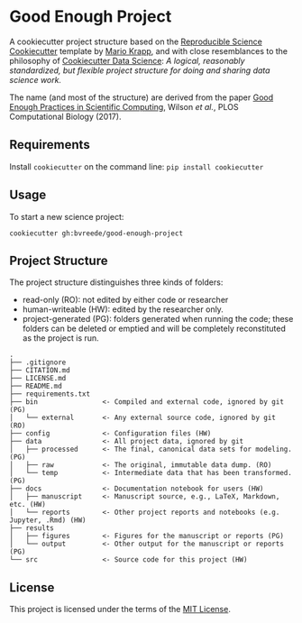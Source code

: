 # Good Enough Project

A cookiecutter project structure based on the [Reproducible Science Cookiecutter](https://github.com/mkrapp/cookiecutter-reproducible-science) template by [Mario Krapp](https://github.com/mkrapp), and with close resemblances to the philosophy of [Cookiecutter Data Science](https://github.com/drivendata/cookiecutter-data-science): *A logical, reasonably standardized, but flexible project structure for doing and sharing data science work.*

The name (and most of the structure) are derived from the paper [Good Enough Practices in Scientific Computing](https://doi.org/10.1371/journal.pcbi.1005510), Wilson _et al._, PLOS Computational Biology (2017).

## Requirements

Install `cookiecutter` on the command line: `pip install cookiecutter`    

## Usage

To start a new science project:

`cookiecutter gh:bvreede/good-enough-project`

## Project Structure

The project structure distinguishes three kinds of folders:
- read-only (RO): not edited by either code or researcher
- human-writeable (HW): edited by the researcher only.
- project-generated (PG): folders generated when running the code; these folders can be deleted or emptied and will be completely reconstituted as the project is run.


```
.
├── .gitignore
├── CITATION.md
├── LICENSE.md
├── README.md
├── requirements.txt
├── bin                <- Compiled and external code, ignored by git (PG)
│   └── external       <- Any external source code, ignored by git (RO)
├── config             <- Configuration files (HW)
├── data               <- All project data, ignored by git
│   ├── processed      <- The final, canonical data sets for modeling. (PG)
│   ├── raw            <- The original, immutable data dump. (RO)
│   └── temp           <- Intermediate data that has been transformed. (PG)
├── docs               <- Documentation notebook for users (HW)
│   ├── manuscript     <- Manuscript source, e.g., LaTeX, Markdown, etc. (HW)
│   └── reports        <- Other project reports and notebooks (e.g. Jupyter, .Rmd) (HW)
├── results
│   ├── figures        <- Figures for the manuscript or reports (PG)
│   └── output         <- Other output for the manuscript or reports (PG)
└── src                <- Source code for this project (HW)

```


## License

This project is licensed under the terms of the [MIT License](/LICENSE.md).
